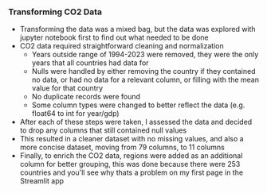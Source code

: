 ### Transforming CO2 Data
- Transforming the data was a mixed bag, but the data was explored with jupyter notebook first to find out what needed to be done
- CO2 data required straightforward cleaning and normalization
  - Years outside range of 1994-2023 were removed, they were the only years that all countries had data for
  - Nulls were handled by either removing the country if they contained no data, or had no data for a relevant column, or filling with the mean value for that country
  - No duplicate records were found
  - Some column types were changed to better reflect the data (e.g. float64 to int for year/gdp)
- After each of these steps were taken, I assessed the data and decided to drop any columns that still contained null values
- This resulted in a cleaner dataset with no missing values, and also a more concise dataset, moving from 79 columns, to 11 columns
- Finally, to enrich the CO2 data, regions were added as an additional column for better grouping, this was done because there were 253 countries and you'll see why thats a problem on my first page in the Streamlit app